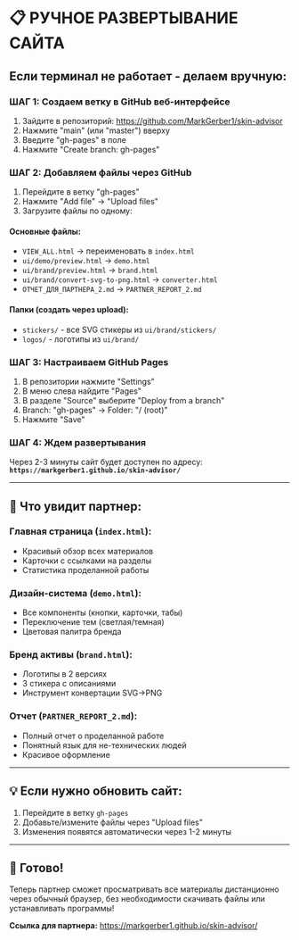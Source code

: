 # 📋 РУЧНОЕ РАЗВЕРТЫВАНИЕ САЙТА

## Если терминал не работает - делаем вручную:

### ШАГ 1: Создаем ветку в GitHub веб-интерфейсе
1. Зайдите в репозиторий: https://github.com/MarkGerber1/skin-advisor
2. Нажмите "main" (или "master") вверху
3. Введите "gh-pages" в поле
4. Нажмите "Create branch: gh-pages"

### ШАГ 2: Добавляем файлы через GitHub
1. Перейдите в ветку "gh-pages"
2. Нажмите "Add file" → "Upload files"
3. Загрузите файлы по одному:

#### Основные файлы:
- `VIEW_ALL.html` → переименовать в `index.html`
- `ui/demo/preview.html` → `demo.html`
- `ui/brand/preview.html` → `brand.html`
- `ui/brand/convert-svg-to-png.html` → `converter.html`
- `ОТЧЕТ_ДЛЯ_ПАРТНЕРА_2.md` → `PARTNER_REPORT_2.md`

#### Папки (создать через upload):
- `stickers/` - все SVG стикеры из `ui/brand/stickers/`
- `logos/` - логотипы из `ui/brand/`

### ШАГ 3: Настраиваем GitHub Pages
1. В репозитории нажмите "Settings"
2. В меню слева найдите "Pages"
3. В разделе "Source" выберите "Deploy from a branch"
4. Branch: "gh-pages" → Folder: "/ (root)"
5. Нажмите "Save"

### ШАГ 4: Ждем развертывания
Через 2-3 минуты сайт будет доступен по адресу:
**`https://markgerber1.github.io/skin-advisor/`**

---

## 🎯 Что увидит партнер:

### Главная страница (`index.html`):
- Красивый обзор всех материалов
- Карточки с ссылками на разделы
- Статистика проделанной работы

### Дизайн-система (`demo.html`):
- Все компоненты (кнопки, карточки, табы)
- Переключение тем (светлая/темная)
- Цветовая палитра бренда

### Бренд активы (`brand.html`):
- Логотипы в 2 версиях
- 3 стикера с описаниями
- Инструмент конвертации SVG→PNG

### Отчет (`PARTNER_REPORT_2.md`):
- Полный отчет о проделанной работе
- Понятный язык для не-технических людей
- Красивое оформление

---

## 💡 Если нужно обновить сайт:

1. Перейдите в ветку `gh-pages`
2. Добавьте/измените файлы через "Upload files"
3. Изменения появятся автоматически через 1-2 минуты

---

## 🚀 Готово!

Теперь партнер сможет просматривать все материалы дистанционно через обычный браузер, без необходимости скачивать файлы или устанавливать программы!

**Ссылка для партнера:**
https://markgerber1.github.io/skin-advisor/

